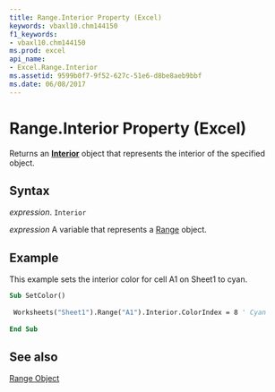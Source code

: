 ```yaml
---
title: Range.Interior Property (Excel)
keywords: vbaxl10.chm144150
f1_keywords:
- vbaxl10.chm144150
ms.prod: excel
api_name:
- Excel.Range.Interior
ms.assetid: 9599b0f7-9f52-627c-51e6-d8be8aeb9bbf
ms.date: 06/08/2017
---
```



# Range.Interior Property (Excel)

Returns an  **[Interior](Excel.Interior(object).md)** object that represents the interior of the specified object.


## Syntax

 _expression_. `Interior`

 _expression_ A variable that represents a [Range](excel.range-graph-property.md) object.


## Example

This example sets the interior color for cell A1 on Sheet1 to cyan.


```vb
Sub SetColor() 
 
 Worksheets("Sheet1").Range("A1").Interior.ColorIndex = 8 ' Cyan 
 
End Sub
```


## See also


[Range Object](Excel.Range(object).md)


